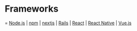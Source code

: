 # Frameworks
=
[Node.js](nodejs) |
[npm](npm) |
[nextjs](nextjs) |
[Rails](rails) |
[React](react) |
[React Native](react_native) |
[Vue.js](vue)